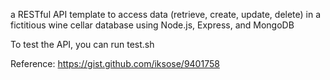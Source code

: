 a RESTful API template to access data (retrieve, create, update, delete) in a fictitious wine cellar database
using Node.js, Express, and MongoDB

To test the API, you can run test.sh


Reference:
https://gist.github.com/iksose/9401758
